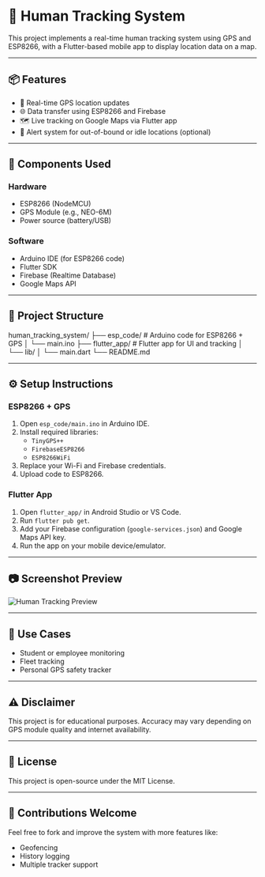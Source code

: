 # 👣 Human Tracking System

This project implements a real-time human tracking system using GPS and ESP8266, with a Flutter-based mobile app to display location data on a map.

---

## 📦 Features

- 🔄 Real-time GPS location updates  
- 🌐 Data transfer using ESP8266 and Firebase  
- 🗺️ Live tracking on Google Maps via Flutter app  
- 🔔 Alert system for out-of-bound or idle locations (optional)

---

## 🧰 Components Used

### Hardware
- ESP8266 (NodeMCU)
- GPS Module (e.g., NEO-6M)
- Power source (battery/USB)

### Software
- Arduino IDE (for ESP8266 code)
- Flutter SDK
- Firebase (Realtime Database)
- Google Maps API

---

## 📁 Project Structure

human_tracking_system/
├── esp_code/ # Arduino code for ESP8266 + GPS
│ └── main.ino
├── flutter_app/ # Flutter app for UI and tracking
│ └── lib/
│ └── main.dart
└── README.md




---

## ⚙️ Setup Instructions

### ESP8266 + GPS

1. Open `esp_code/main.ino` in Arduino IDE.  
2. Install required libraries:
   - `TinyGPS++`
   - `FirebaseESP8266`
   - `ESP8266WiFi`
3. Replace your Wi-Fi and Firebase credentials.  
4. Upload code to ESP8266.

### Flutter App

1. Open `flutter_app/` in Android Studio or VS Code.  
2. Run `flutter pub get`.  
3. Add your Firebase configuration (`google-services.json`) and Google Maps API key.  
4. Run the app on your mobile device/emulator.

---

## 📷 Screenshot Preview

![Human Tracking Preview](https://upload.wikimedia.org/wikipedia/commons/thumb/9/94/Map_tracking_icon.svg/800px-Map_tracking_icon.svg.png)

---

## 📌 Use Cases

- Student or employee monitoring  
- Fleet tracking  
- Personal GPS safety tracker

---

## ⚠️ Disclaimer

This project is for educational purposes. Accuracy may vary depending on GPS module quality and internet availability.

---

## 📜 License

This project is open-source under the MIT License.

---

## 🙌 Contributions Welcome

Feel free to fork and improve the system with more features like:
- Geofencing
- History logging
- Multiple tracker support
